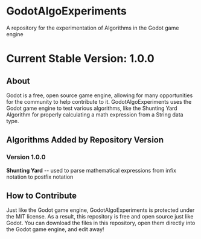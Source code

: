 # GodotAlgoExperiments
A repository for the experimentation of Algorithms in the Godot game engine

# Current Stable Version: 1.0.0
## About
Godot is a free, open source game engine, allowing for many opportunities for the community to help contribute to it. GodotAlgoExperiments uses the Godot game engine to test
various algorithms, like the Shunting Yard Algorithm for properly calculating a math expression from a String data type.

## Algorithms Added by Repository Version
### Version 1.0.0
**Shunting Yard** -- used to parse mathematical expressions from infix notation to postfix notation

## How to Contribute
Just like the Godot game engine, GodotAlgoExperiments is protected under the MIT license. As a result, this repository is free and open source just like Godot. You can download the files in this repository, open them directly into the Godot game engine, and edit away!
